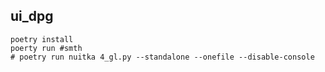 ## ui_dpg
```shell
poetry install
poerty run #smth
# poetry run nuitka 4_gl.py --standalone --onefile --disable-console
```